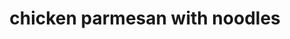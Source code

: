 ---
id: 5b19c34a93310600149cda55
servings: 6
notes: 'season chicken before browning.
brown chicken in butter before adding carrots'
directions: 'cook pasta according to package directions.
meanwhile
 in 12-inch skillet cook carrots in 1 tablespoon melted butter over medium heat for 3 minutes. add chicken; cook and stir 4 to 5 minutes or until no pink remains in chicken. add 4 tablespoons pesto; toss to coat.
drain pasta. return to pan; toss with remaining butter and pesto. serve with chicken mixture. sprinkle pasta with parmesan cheese and ground black pepper. drizzle with olive oil and top with basil. makes 6 servings.'
ingredients: '9 ounce package refrigerated angel hair pasta
4 large carrots
 thinly sliced
2 tablespoons butter
1 1/2 pounds skinless
 boneless chicken breast halves
6 tablespoons purchased basil pesto
1/4 cup finely shredded parmesan cheese
olive oil (optional)
fresh basil (optional)'
rating: 3
ease: easy
img:
category: main course
href: 'https: //www.bhg.com/recipe/chicken/chicken-with-parmesan-noodles/'
totalTime: 20 minutes
cookTime:
prepTime: 20 minutes
title: chicken parmesan with noodles
slug: chicken-parmesan-with-noodles
---